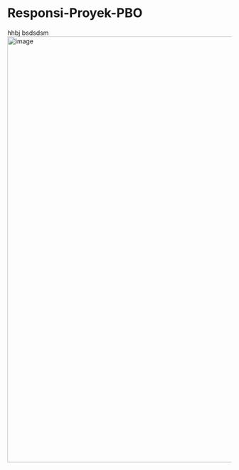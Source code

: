 # Responsi-Proyek-PBO
   hhbj   bsdsdsm
   <img width="960" alt="image" src="https://github.com/ThesaFebriani/Responsi-Proyek-PBO/assets/147154548/4737dbcf-309c-4c62-b0c0-7cf406be2d04">

